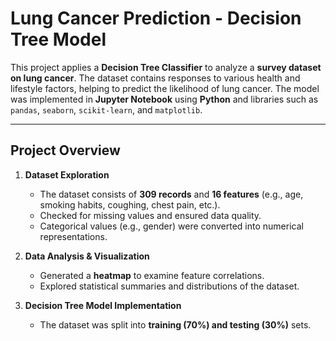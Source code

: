 # Lung Cancer Prediction - Decision Tree Model

This project applies a **Decision Tree Classifier** to analyze a **survey dataset on lung cancer**. The dataset contains responses to various health and lifestyle factors, helping to predict the likelihood of lung cancer. The model was implemented in **Jupyter Notebook** using **Python** and libraries such as `pandas`, `seaborn`, `scikit-learn`, and `matplotlib`.

---

## Project Overview

1. **Dataset Exploration**  
   - The dataset consists of **309 records** and **16 features** (e.g., age, smoking habits, coughing, chest pain, etc.).  
   - Checked for missing values and ensured data quality.  
   - Categorical values (e.g., gender) were converted into numerical representations.  

2. **Data Analysis & Visualization**  
   - Generated a **heatmap** to examine feature correlations.  
   - Explored statistical summaries and distributions of the dataset.  

3. **Decision Tree Model Implementation**  
   - The dataset was split into **training (70%) and testing (30%)** sets.  
  

